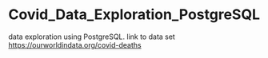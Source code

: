 # Covid_Data_Exploration_PostgreSQL
data exploration using PostgreSQL.
link to data set https://ourworldindata.org/covid-deaths

